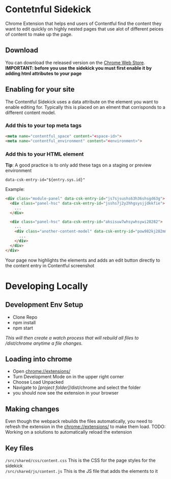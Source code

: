 # Contetnful Sidekick
Chrome Extension that helps end users of Contentful find the content they want to edit quickly on highly nested pages that use alot of different peices of content to make up the page.

## Download
You can download the released version on the [Chrome Web Store](https://chrome.google.com/webstore/detail/contentful-sidekick/cmheemjjmooepppggclooeejginffobo).<br>
**IMPORTANT: before you use the sidekick you must first enable it by adding html attributes to your page**

## Enabling for your site
The Contentful Sidekick uses a data attribute on the element you want to enable editing for. Typically this is placed on an elment that corrisponds to a different content model.

### Add this to your top meta tags
```html
<meta name="contentful_space" content="<space-id>">
<meta name="contentful_environment" content="<environment>">
```
### Add this to your HTML element
**Tip**: A good practice is to only add these tags on a staging or preview environment
```
data-csk-entry-id="${entry.sys.id}"
```
Example:

```html
<div class="module-panel" data-csk-entry-id="js7sjsushs63h36shsgd63g">
  <div class="panel-hsc" data-csk-entry-id="jsshs7j2y2hhgsysjjdkkfie">
    ...
  </div>

  <div class="panel-hsc" data-csk-entry-id="aksisuw7whsywhsywi28282">
    ...
    <div class="another-content-model" data-csk-entry-id="pow982kj282mm2hjsd72nwh">
      ...
    </div>
  </div>
</div>
```

Your page now highlights the elements and adds an edit button directly to the content entry in Contentful
screenshot

# Developing Locally
## Development Env Setup
- Clone Repo
- npm install
- npm start

*This will then create a watch process that will rebuild all files to /dist/chrome anytime a file changes.*

## Loading into chrome
- Open [chrome://extensions/](chrome://extensions/)
- Turn Development Mode on in the upper right corner
- Choose Load Unpacked
- Navigate to *[project folder]*/dist/chrome and select the folder
- you should now see the extension in your browser

## Making changes
Even though the webpack rebuilds the files automatically, you need to refresh the extension in the [chrome://extensions/](chrome://extensions/) to make them load. TODO: Working on a solutions to automatically reload the extension

## Key files
`/src/shared/css/content.css` This is the CSS for the page styles for the sidekick <br>
`/src/shared/js/content.js` This is the JS file that adds the elements to it